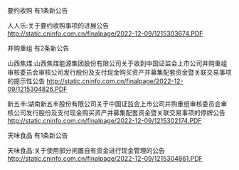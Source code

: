 要约收购 有1条新公告 

人人乐:关于要约收购事项的进展公告 http://static.cninfo.com.cn/finalpage/2022-12-09/1215303674.PDF 

并购重组 有2条新公告 

山西焦煤:山西焦煤能源集团股份有限公司关于收到中国证监会上市公司并购重组审核委员会审核公司发行股份及支付现金购买资产并募集配套资金暨关联交易事项的提示性公告 http://static.cninfo.com.cn/finalpage/2022-12-09/1215304826.PDF 

新五丰:湖南新五丰股份有限公司关于中国证监会上市公司并购重组审核委员会审核公司发行股份及支付现金购买资产并募集配套资金暨关联交易事项的停牌公告 http://static.cninfo.com.cn/finalpage/2022-12-09/1215302174.PDF 

天味食品 有1条新公告 

天味食品:关于使用部分闲置自有资金进行现金管理的公告 http://static.cninfo.com.cn/finalpage/2022-12-09/1215304861.PDF 


